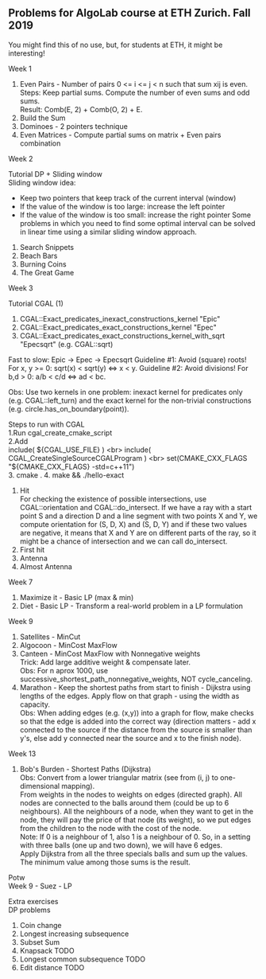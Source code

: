 ## Problems for AlgoLab course at ETH Zurich. Fall 2019 

You might find this of no use, but, for students at ETH, it might be interesting!

Week 1
1. Even Pairs - Number of pairs 0 <= i <= j < n such that sum xij is even. \
  Steps: Keep partial sums. Compute the number of even sums and odd sums. \
  Result: Comb(E, 2) + Comb(O, 2) + E.
2. Build the Sum
3. Dominoes - 2 pointers technique 
4. Even Matrices - Compute partial sums on matrix + Even pairs combination

Week 2

Tutorial DP + Sliding window <br>
Sliding window idea: 
- Keep two pointers that keep track of the current interval (window) 
- If the value of the window is too large: increase the left pointer 
- If the value of the window is too small: increase the right pointer 
Some problems in which you need to find some optimal interval can be solved in linear time using a similar sliding window approach. 

1. Search Snippets
2. Beach Bars
3. Burning Coins
4. The Great Game 

Week 3

Tutorial CGAL (1)
1. CGAL::Exact_predicates_inexact_constructions_kernel "Epic"
2. CGAL::Exact_predicates_exact_constructions_kernel "Epec"
3. CGAL::Exact_predicates_exact_constructions_kernel_with_sqrt "Epecsqrt" (e.g. CGAL::sqrt)

Fast to slow: Epic -> Epec -> Epecsqrt 
Guideline #1: Avoid (square) roots! 
For x, y >= 0: sqrt(x) < sqrt(y) <=> x < y. 
Guideline #2: Avoid divisions! 
For b,d > 0: a/b < c/d <=> ad < bc. 

Obs: Use two kernels in one problem: inexact kernel for predicates only (e.g. CGAL::left_turn) and the exact kernel for the non-trivial constructions (e.g. circle.has_on_boundary(point)). 


Steps to run with CGAL <br>
1.Run cgal_create_cmake_script  
2.Add  <br>
 include( ${CGAL_USE_FILE} ) <br>
 include( CGAL_CreateSingleSourceCGALProgram )  <br>
set(CMAKE_CXX_FLAGS "${CMAKE_CXX_FLAGS} -std=c++11")  <br>
3. cmake .
4. make && ./hello-exact


1. Hit \
  For checking the existence of possible intersections, use CGAL::orientation and CGAL::do_intersect. If we have a ray with a start point S and a direction D and a line segment with two points X and Y, we compute orientation for (S, D, X) and (S, D, Y) and if these two values are negative, it means that X and Y are on different parts of the ray, so it might be a chance of intersection and we can call do_intersect. 
2. First hit
3. Antenna
4. Almost Antenna

Week 7
1. Maximize it - Basic LP (max & min)
2. Diet - Basic LP - Transform a real-world problem in a LP formulation 

Week 9
1. Satellites - MinCut
2. Algocoon - MinCost MaxFlow
3. Canteen - MinCost MaxFlow with Nonnegative weights \
  Trick: Add large additive weight & compensate later.\
  Obs: For n aprox 1000, use successive_shortest_path_nonnegative_weights, NOT cycle_canceling.
4. Marathon - Keep the shortest paths from start to finish - Dijkstra using lengths of the edges. Apply flow on that graph - using the width as capacity. \
  Obs: When adding edges (e.g. (x,y)) into a graph for flow, make checks so that the edge is added into the correct way (direction matters - add x connected to the source if the distance from the source is smaller than y's, else add y connected near the source and x to the finish node).

Week 13
1. Bob's Burden - Shortest Paths (Dijkstra) \
  Obs: Convert from a lower triangular matrix (see from (i, j) to one-dimensional mapping). \
  From weights in the nodes to weights on edges (directed graph). All nodes are connected to the balls around them (could be up to 6 neighbours). All the neighbours of a node, when they want to get in the node, they will pay the price of that node (its weight), so we put edges from the children to the node with the cost of the node. \
  Note: If 0 is a neighbour of 1, also 1 is a neighbour of 0. So, in a setting with three balls (one up and two down), we will have 6 edges.   \
  Apply Dijkstra from all the three specials balls and sum up the values. The minimum value among those sums is the result. 

Potw \
Week 9 - Suez - LP

Extra exercises \
DP problems
1. Coin change
2. Longest increasing subsequence
3. Subset Sum
4. Knapsack TODO
5. Longest common subsequence TODO
6. Edit distance TODO
